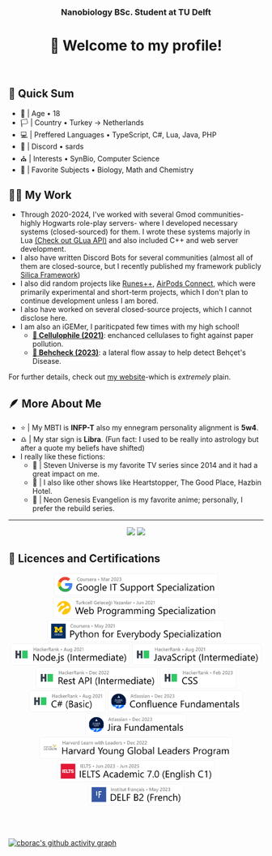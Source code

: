 <div align="center">
  <h3>Nanobiology BSc. Student at TU Delft</h3>
  <h1>👋 Welcome to my profile!</h1>
</div><br>


## 🎈 Quick Sum

- 🎂 | Age • 18
- 🏳️ | Country • Turkey -> Netherlands
- 💻 | Preffered Languages • TypeScript, C#, Lua, Java, PHP
- 📧 | Discord • sards
- ⛪ | Interests • SynBio, Computer Science
- 🥽 | Favorite Subjects • Biology, Math and Chemistry

## 🧑‍💻 My Work

- Through 2020-2024, I've worked with several Gmod communities-highly Hogwarts role-play servers- where I developed necessary systems (closed-sourced) for them. I wrote these systems majorly in Lua [(Check out GLua API)](https://wiki.facepunch.com/gmod/) and also included C++ and web server development. 
- I also have written Discord Bots for several communities (almost all of them are closed-source, but I recently published my framework publicly [Silica Framework](https://github.com/cborac/Silica-Framework))
- I also did random projects like [Runes++](https://github.com/cborac/Runes-plus-plus), [AirPods Connect](https://github.com/cborac/AirPods-Connect), which were primarily experimental and short-term projects, which I don't plan to continue development unless I am bored.
- I also have worked on several closed-source projects, which I cannot disclose here.
- I am also an iGEMer, I pariticpated few times with my high school!
  - **[🥈 Cellulophile (2021)](https://2021.igem.org/Team:Saint_Joseph)**: enchanced cellulases to fight against paper pollution.
  - **[🥈 Behcheck (2023)](https://2023.igem.wiki/saint-joseph/)**: a lateral flow assay to help detect Behçet's Disease. 

For further details, check out [my website](https://boraciner-is.me)-which is *extremely* plain.

## 🪶 More About Me

- ⭐ | My MBTI is **INFP-T** also my ennegram personality alignment is **5w4**.
- ♎ | My star sign is **Libra**. (Fun fact: I used to be really into astrology but after a quote my beliefs have shifted)
- I really like these fictions:
  - 🌸 | Steven Universe is my favorite TV series since 2014 and it had a great impact on me.
  - 🍂 | I also like other shows like Heartstopper, The Good Place, Hazbin Hotel.
  - 🤖 | Neon Genesis Evangelion is my favorite anime; personally, I prefer the rebuild series.
<hr>

<p align="center">
  <a>
  <img height="160em" src="https://github-readme-stats-eight-theta.vercel.app/api?username=cborac&show_icons=true&theme=slateorange&include_all_commits=true&title_color=faa627&icon_color=faa627&text_color=ffffff&bg_color=36393f00">
  <img height="160em" src="https://github-readme-stats-eight-theta.vercel.app/api/top-langs/?username=cborac&layout=compact&langs_count=8&title_color=faa627&icon_color=faa627&text_color=ffffff&bg_color=36393f00">
  </a>
</p>

## 🪪 Licences and Certifications
<p align="center">
  <a href="https://www.coursera.org/account/accomplishments/specialization/certificate/G7C7CWQBR7MV"><img height="43em" src="assets/googleit.png"></a>
  <a href="https://gelecegiyazanlar.turkcell.com.tr/kisi/belge/sardonyx/Web%20Programlama/402"><img height="43em" src="assets/turkweb.png"></a>
  <a href="https://www.coursera.org/account/accomplishments/specialization/certificate/RFCXYGQTGN8G"><img height="43em" src="assets/umpython.png"></a>
  <a href="https://www.hackerrank.com/certificates/18aebbf16c4f"><img height="43em" src="assets/hrnode.png"></a>
  <a href="https://www.hackerrank.com/certificates/462b69c7ca07"><img height="43em" src="assets/hrjs.png"></a>
  <a href="https://www.hackerrank.com/certificates/f93379b904ab"><img height="43em" src="assets/hrrest.png"></a>
  <a href="https://www.hackerrank.com/certificates/c40deb19dc1b"><img height="43em" src="assets/hrcss.png"></a>
  <a href="https://www.hackerrank.com/certificates/abf454be3ba2"><img height="43em" src="assets/hrcs.png"></a>
  <a href="https://university.atlassian.com/student/award/MwfrfPjMMq4YTv7pv2uNszkE"><img height="43em" src="assets/confluence.png"></a>
  <a href="https://university.atlassian.com/student/award/yrqTrqZbessttkMGhDXtVNSN"><img height="43em" src="assets/jira.png"></a>
  <br>
  <a><img height="43em" src="assets/HPYL.png"></a>
  <br>
  <a><img height="43em" src="assets/ielts.png"></a>
  <a><img height="43em" src="assets/delf.png"></a>
</p>

<br>
<br>

[![cborac's github activity graph](https://github-readme-activity-graph.vercel.app/graph?username=cborac&theme=github-compact&area=true&hide_title=true&height=300)](https://github.com/cborac)
